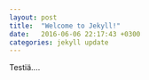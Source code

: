 ```yaml
---
layout: post
title:  "Welcome to Jekyll!"
date:   2016-06-06 22:17:43 +0300
categories: jekyll update
---
```


Testiä....